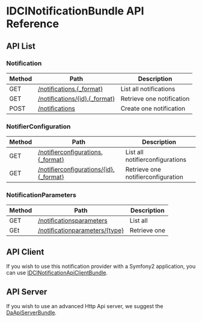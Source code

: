 IDCINotificationBundle API Reference
====================================


API List
--------

### Notification
| Method | Path                                                                     | Description
|--------|--------------------------------------------------------------------------|------------
| GET    | [/notifications.{_format}](api/notification/get_notifications.md)        | List all notifications
| GET    | [/notifications/{id}.{_format}](api/notification/get_notification.md)    | Retrieve one notification
| POST   | [/notifications](api/notification/post_notifications.md)                 | Create one notification

### NotifierConfiguration
| Method | Path                                                                                               | Description
|--------|----------------------------------------------------------------------------------------------------|------------
| GET    | [/notifierconfigurations.{_format}](api/notifierconfiguration/get_notifierconfigurations.md)       | List all notifierconfigurations
| GET    | [/notifierconfigurations/{id}.{_format}](api/notifierconfiguration/get_notifierconfiguration.md)   | Retrieve one notifierconfiguration

### NotificationParameters
| Method | Path                                                                             | Description
|--------|----------------------------------------------------------------------------------|------------
| GET    | [/notificationsparameters](api/notificationparameters/get_notifications_parameters.md)     | List all
| GEt    | [/notificationparameters/{type}](api/notificationparameters/get_notification_parameters.md)| Retrieve one


API Client
----------

If you wish to use this notification provider with a Symfony2 application,
you can use [IDCINotificationApiClientBundle](https://github.com/IDCI-Consulting/NotificationApiClientBundle.git).


API Server
----------

If you wish to use an advanced Http Api server,
we suggest the [DaApiServerBundle](https://github.com/Gnuckorg/DaApiServerBundle.git).

